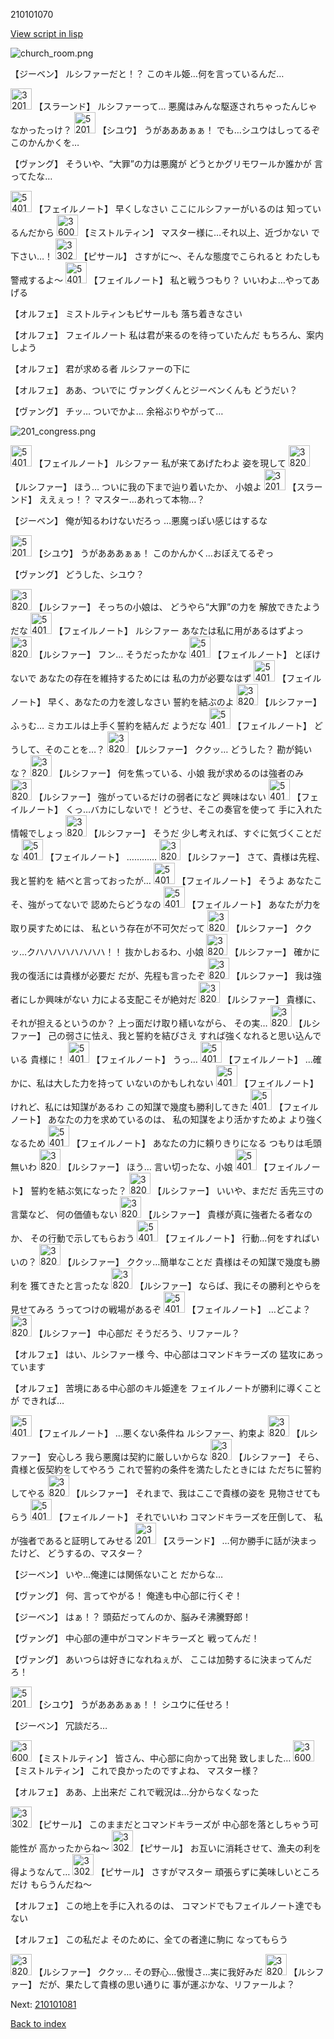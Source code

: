 210101070

[View script in lisp](../scripts/210101070.txt)

![church_room.png](../images/backgrounds/church_room.png)

【ジーベン】
ルシファーだと！？
このキル姫…何を言っているんだ…

<img src="../images/units/3201211.png" alt="3201211.png" height="34"/>
【スラーンド】
ルシファーって…
悪魔はみんな駆逐されちゃったんじゃ
なかったっけ？

<img src="../images/units/5201911.png" alt="5201911.png" height="34"/>
【シユウ】
うがあああぁぁ！
でも…シユウはしってるぞ
このかんかくを…

【ヴァング】
そういや、“大罪”の力は悪魔が
どうとかグリモワールか誰かが
言ってたな…

<img src="../images/units/5401911.png" alt="5401911.png" height="34"/>
【フェイルノート】
早くしなさい
ここにルシファーがいるのは
知っているんだから

<img src="../images/units/3600611.png" alt="3600611.png" height="34"/>
【ミストルティン】
マスター様に…それ以上、近づかない
で下さい…！

<img src="../images/units/3302011.png" alt="3302011.png" height="34"/>
【ピサール】
さすがに～、そんな態度でこられると
わたしも警戒するよ～

<img src="../images/units/5401911.png" alt="5401911.png" height="34"/>
【フェイルノート】
私と戦うつもり？
いいわよ…やってあげる

【オルフェ】
ミストルティンもピサールも
落ち着きなさい

【オルフェ】
フェイルノート
私は君が来るのを待っていたんだ
もちろん、案内しよう

【オルフェ】
君が求める者
ルシファーの下に

【オルフェ】
ああ、ついでに
ヴァングくんとジーベンくんも
どうだい？

【ヴァング】
チッ…
ついでかよ…
余裕ぶりやがって…

![201_congress.png](../images/backgrounds/201_congress.png)

<img src="../images/units/5401911.png" alt="5401911.png" height="34"/>
【フェイルノート】
ルシファー
私が来てあげたわよ
姿を現して

<img src="../images/units/3820008.png" alt="3820008.png" height="34"/>
【ルシファー】
ほう…
ついに我の下まで辿り着いたか、
小娘よ

<img src="../images/units/3201211.png" alt="3201211.png" height="34"/>
【スラーンド】
ええぇっ！？
マスター…あれって本物…？

【ジーベン】
俺が知るわけないだろっ
…悪魔っぽい感じはするな

<img src="../images/units/5201911.png" alt="5201911.png" height="34"/>
【シユウ】
うがあああぁぁ！
このかんかく…おぼえてるぞっ

【ヴァング】
どうした、シユウ？

<img src="../images/units/3820008.png" alt="3820008.png" height="34"/>
【ルシファー】
そっちの小娘は、
どうやら“大罪”の力を
解放できたようだな

<img src="../images/units/5401911.png" alt="5401911.png" height="34"/>
【フェイルノート】
ルシファー
あなたは私に用があるはずよっ

<img src="../images/units/3820008.png" alt="3820008.png" height="34"/>
【ルシファー】
フン…
そうだったかな

<img src="../images/units/5401911.png" alt="5401911.png" height="34"/>
【フェイルノート】
とぼけないで
あなたの存在を維持するためには
私の力が必要なはず

<img src="../images/units/5401911.png" alt="5401911.png" height="34"/>
【フェイルノート】
早く、あなたの力を渡しなさい
誓約を結ぶのよ

<img src="../images/units/3820008.png" alt="3820008.png" height="34"/>
【ルシファー】
ふぅむ…
ミカエルは上手く誓約を結んだ
ようだな

<img src="../images/units/5401911.png" alt="5401911.png" height="34"/>
【フェイルノート】
どうして、そのことを…？

<img src="../images/units/3820008.png" alt="3820008.png" height="34"/>
【ルシファー】
ククッ…
どうした？
勘が鈍いな？

<img src="../images/units/3820008.png" alt="3820008.png" height="34"/>
【ルシファー】
何を焦っている、小娘
我が求めるのは強者のみ

<img src="../images/units/3820008.png" alt="3820008.png" height="34"/>
【ルシファー】
強がっているだけの弱者になど
興味はない

<img src="../images/units/5401911.png" alt="5401911.png" height="34"/>
【フェイルノート】
くっ…バカにしないで！
どうせ、そこの奏官を使って
手に入れた情報でしょっ

<img src="../images/units/3820008.png" alt="3820008.png" height="34"/>
【ルシファー】
そうだ
少し考えれば、すぐに気づくことだな

<img src="../images/units/5401911.png" alt="5401911.png" height="34"/>
【フェイルノート】
…………

<img src="../images/units/3820008.png" alt="3820008.png" height="34"/>
【ルシファー】
さて、貴様は先程、我と誓約を
結べと言っておったが…

<img src="../images/units/5401911.png" alt="5401911.png" height="34"/>
【フェイルノート】
そうよ
あなたこそ、強がってないで
認めたらどうなの

<img src="../images/units/5401911.png" alt="5401911.png" height="34"/>
【フェイルノート】
あなたが力を取り戻すためには、
私という存在が不可欠だって

<img src="../images/units/3820008.png" alt="3820008.png" height="34"/>
【ルシファー】
ククッ…クハハハハハハハハ！！
抜かしおるわ、小娘

<img src="../images/units/3820008.png" alt="3820008.png" height="34"/>
【ルシファー】
確かに我の復活には貴様が必要だ
だが、先程も言ったぞ

<img src="../images/units/3820008.png" alt="3820008.png" height="34"/>
【ルシファー】
我は強者にしか興味がない
力による支配こそが絶対だ

<img src="../images/units/3820008.png" alt="3820008.png" height="34"/>
【ルシファー】
貴様に、それが担えるというのか？
上っ面だけ取り繕いながら、
その実…

<img src="../images/units/3820008.png" alt="3820008.png" height="34"/>
【ルシファー】
己の弱さに怯え、我と誓約を結びさえ
すれば強くなれると思い込んでいる
貴様に！

<img src="../images/units/5401911.png" alt="5401911.png" height="34"/>
【フェイルノート】
うっ…

<img src="../images/units/5401911.png" alt="5401911.png" height="34"/>
【フェイルノート】
…確かに、私は大した力を持って
いないのかもしれない

<img src="../images/units/5401911.png" alt="5401911.png" height="34"/>
【フェイルノート】
けれど、私には知謀があるわ
この知謀で幾度も勝利してきた

<img src="../images/units/5401911.png" alt="5401911.png" height="34"/>
【フェイルノート】
あなたの力を求めているのは、
私の知謀をより活かすためよ
より強くなるため

<img src="../images/units/5401911.png" alt="5401911.png" height="34"/>
【フェイルノート】
あなたの力に頼りきりになる
つもりは毛頭無いわ

<img src="../images/units/3820008.png" alt="3820008.png" height="34"/>
【ルシファー】
ほう…
言い切ったな、小娘

<img src="../images/units/5401911.png" alt="5401911.png" height="34"/>
【フェイルノート】
誓約を結ぶ気になった？

<img src="../images/units/3820008.png" alt="3820008.png" height="34"/>
【ルシファー】
いいや、まだだ
舌先三寸の言葉など、
何の価値もない

<img src="../images/units/3820008.png" alt="3820008.png" height="34"/>
【ルシファー】
貴様が真に強者たる者なのか、
その行動で示してもらおう

<img src="../images/units/5401911.png" alt="5401911.png" height="34"/>
【フェイルノート】
行動…何をすればいいの？

<img src="../images/units/3820008.png" alt="3820008.png" height="34"/>
【ルシファー】
ククッ…簡単なことだ
貴様はその知謀で幾度も勝利を
獲てきたと言ったな

<img src="../images/units/3820008.png" alt="3820008.png" height="34"/>
【ルシファー】
ならば、我にその勝利とやらを
見せてみろ
うってつけの戦場があるぞ

<img src="../images/units/5401911.png" alt="5401911.png" height="34"/>
【フェイルノート】
…どこよ？

<img src="../images/units/3820008.png" alt="3820008.png" height="34"/>
【ルシファー】
中心部だ
そうだろう、リファール？

【オルフェ】
はい、ルシファー様
今、中心部はコマンドキラーズの
猛攻にあっています

【オルフェ】
苦境にある中心部のキル姫達を
フェイルノートが勝利に導くことが
できれば…

<img src="../images/units/5401911.png" alt="5401911.png" height="34"/>
【フェイルノート】
…悪くない条件ね
ルシファー、約束よ

<img src="../images/units/3820008.png" alt="3820008.png" height="34"/>
【ルシファー】
安心しろ
我ら悪魔は契約に厳しいからな

<img src="../images/units/3820008.png" alt="3820008.png" height="34"/>
【ルシファー】
そら、貴様と仮契約をしてやろう
これで誓約の条件を満たしたときには
ただちに誓約してやる

<img src="../images/units/3820008.png" alt="3820008.png" height="34"/>
【ルシファー】
それまで、我はここで貴様の姿を
見物させてもらう

<img src="../images/units/5401911.png" alt="5401911.png" height="34"/>
【フェイルノート】
それでいいわ
コマンドキラーズを圧倒して、
私が強者であると証明してみせる

<img src="../images/units/3201211.png" alt="3201211.png" height="34"/>
【スラーンド】
…何か勝手に話が決まったけど、
どうするの、マスター？

【ジーベン】
いや…俺達には関係ないこと
だからな…

【ヴァング】
何、言ってやがる！
俺達も中心部に行くぞ！

【ジーベン】
はぁ！？
頭茹だってんのか、脳みそ沸騰野郎！

【ヴァング】
中心部の連中がコマンドキラーズと
戦ってんだ！

【ヴァング】
あいつらは好きになれねぇが、
ここは加勢するに決まってんだろ！

<img src="../images/units/5201911.png" alt="5201911.png" height="34"/>
【シユウ】
うがあああぁぁ！！
シユウに任せろ！

【ジーベン】
冗談だろ…

<img src="../images/units/3600611.png" alt="3600611.png" height="34"/>
【ミストルティン】
皆さん、中心部に向かって出発
致しました…

<img src="../images/units/3600611.png" alt="3600611.png" height="34"/>
【ミストルティン】
これで良かったのですよね、
マスター様？

【オルフェ】
ああ、上出来だ
これで戦況は…分からなくなった

<img src="../images/units/3302011.png" alt="3302011.png" height="34"/>
【ピサール】
このままだとコマンドキラーズが
中心部を落としちゃう可能性が
高かったからね～

<img src="../images/units/3302011.png" alt="3302011.png" height="34"/>
【ピサール】
お互いに消耗させて、漁夫の利を
得ようなんて…

<img src="../images/units/3302011.png" alt="3302011.png" height="34"/>
【ピサール】
さすがマスター
頑張らずに美味しいところだけ
もらうんだね～

【オルフェ】
この地上を手に入れるのは、
コマンドでもフェイルノート達でも
ない

【オルフェ】
この私だよ
そのために、全ての者達に駒に
なってもらう

<img src="../images/units/3820008.png" alt="3820008.png" height="34"/>
【ルシファー】
ククッ…
その野心…傲慢さ…実に我好みだ

<img src="../images/units/3820008.png" alt="3820008.png" height="34"/>
【ルシファー】
だが、果たして貴様の思い通りに
事が運ぶかな、リファールよ？

Next: [210101081](210101081.md)

[Back to index](index.md)

